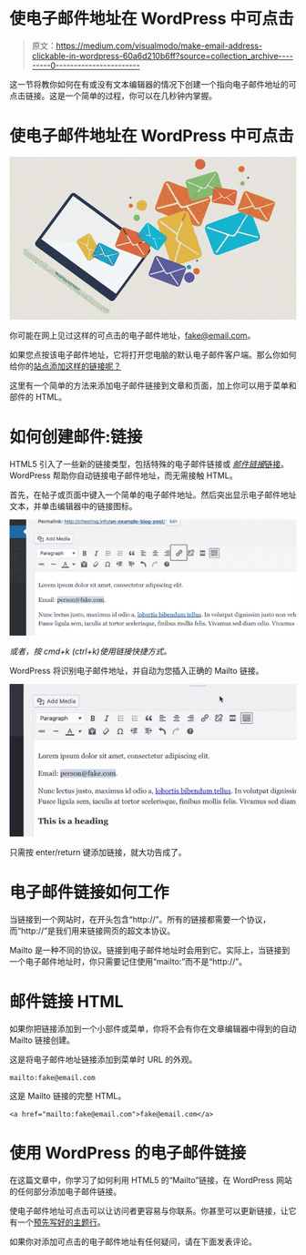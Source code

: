 # 使电子邮件地址在 WordPress 中可点击

> 原文：<https://medium.com/visualmodo/make-email-address-clickable-in-wordpress-60a6d210b6ff?source=collection_archive---------0----------------------->

这一节将教你如何在有或没有文本编辑器的情况下创建一个指向电子邮件地址的可点击链接。这是一个简单的过程，你可以在几秒钟内掌握。

# 使电子邮件地址在 WordPress 中可点击

![](img/9e0fbe0fc8f6e468bf244b4a3bcd75da.png)

你可能在网上见过这样的可点击的电子邮件地址，[fake@email.com](mailto:fake@email.com)。

如果您点按该电子邮件地址，它将打开您电脑的默认电子邮件客户端。那么你如何给你的[站点添加这样的链接呢？](https://visualmodo.com/)

这里有一个简单的方法来添加电子邮件链接到文章和页面，加上你可以用于菜单和部件的 HTML。

# 如何创建邮件:链接

HTML5 引入了一些新的链接类型，包括特殊的电子邮件链接或 [*邮件链接*链接](https://css-tricks.com/snippets/html/mailto-links/)。WordPress 帮助你自动链接电子邮件地址，而无需接触 HTML。

首先，在帖子或页面中键入一个简单的电子邮件地址。然后突出显示电子邮件地址文本，并单击编辑器中的链接图标。

![](img/cb14a5d758b7e1c28764d9701dbfb5bb.png)

*或者，按 cmd+k (ctrl+k)使用链接快捷方式。*

WordPress 将识别电子邮件地址，并自动为您插入正确的 Mailto 链接。

![](img/bd18ef1fc856ec1dbc811e6a1dd1d137.png)

只需按 enter/return 键添加链接，就大功告成了。

# 电子邮件链接如何工作

当链接到一个网站时，在开头包含“http://”。所有的链接都需要一个协议，而“http://”是我们用来链接网页的超文本协议。

Mailto 是一种不同的协议。链接到电子邮件地址时会用到它。实际上，当链接到一个电子邮件地址时，你只需要记住使用“mailto:”而不是“http://”。

# 邮件链接 HTML

如果你把链接添加到一个小部件或菜单，你将不会有你在文章编辑器中得到的自动 Mailto 链接创建。

这是将电子邮件地址链接添加到菜单时 URL 的外观。

```
mailto:fake@email.com
```

这是 Mailto 链接的完整 HTML。

```
<a href="mailto:fake@email.com">fake@email.com</a>
```

# 使用 WordPress 的电子邮件链接

在这篇文章中，你学习了如何利用 HTML5 的“Mailto”链接，在 WordPress 网站的任何部分添加电子邮件链接。

使电子邮件地址可点击可以让访问者更容易与你联系。你甚至可以更新链接，让它有一个[预先写好的主题行](https://css-tricks.com/snippets/html/mailto-links/#article-header-id-1)。

如果你对添加可点击的电子邮件地址有任何疑问，请在下面发表评论。